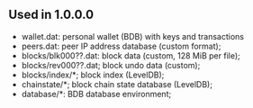 Used in 1.0.0.0
---------------------
* wallet.dat: personal wallet (BDB) with keys and transactions
* peers.dat: peer IP address database (custom format);
* blocks/blk000??.dat: block data (custom, 128 MiB per file);
* blocks/rev000??.dat; block undo data (custom);
* blocks/index/*; block index (LevelDB);
* chainstate/*; block chain state database (LevelDB);
* database/*: BDB database environment;
